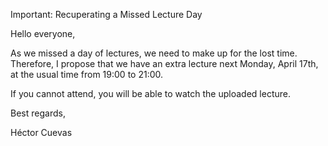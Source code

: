 Important: Recuperating a Missed Lecture Day

Hello everyone,

As we missed a day of lectures, we need to make up for the lost time.
Therefore, I propose that we have an extra lecture next Monday, April 17th, at the usual time from 19:00 to 21:00.

If you cannot attend, you will be able to watch the uploaded lecture.

Best regards,

Héctor Cuevas
